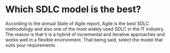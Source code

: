 # Which SDLC model is the best?
According to the annual State of Agile report, Agile is the best SDLC methodology and also one of the most widely used SDLC in the IT industry. The reason is that it is a hybrid of incremental and iterative approaches and works well in a flexible environment. That being said, select the model that suits your requirements